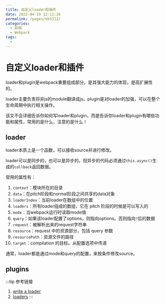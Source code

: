 ```yaml
---
title: 自定义loader和插件
date: 2022-04-19 12:11:26
permalink: /pages/eb5312/
categories:
  - 前端
  - Webpack
tags:
  - 
---
```


# 自定义loader和插件

loader和plugin是webpack重要组成部分，是其强大能力的体现，是高扩展性的。

loader主要负责将非js的module翻译成js。plugin是对loader的加强，可以在整个生命周期中执行相关操作。

该文不会详细告诉你如何写loader和plugin，而是告诉你loader和plugin有哪些功能和属性，常用的是什么，注意的是什么！

<!-- more -->

## loader

loader本质上是一个函数，可以接收source并进行修改。

loader可以是同步的，也可以是异步的。但异步的代码必须通过`this.async()`生成的`callback`返回数据。

常用的属性有：

1. `context`：模块所在的目录
2. `data`：在pitch阶段和normal阶段之间共享的data对象
3. `loaderIndex`：当前loader在数组中的位置
4. `loaders`：所有loader组成的数组，它在 pitch 阶段的时候是可以写入的
5. `mode`：当webpack运行时读取mode值
6. `query`：如果该loader配置了options，则指向options。否则指向`?`后的数据
7. `request`：被解析出来的request字符串
8. `resource`：request 中的资源部分，包括 query 参数
9. `resourcePath`：资源文件的路径
10. `target`：compilation 的目标。从配置选项中传递

通常，loader都是通过mode和query的配置，来按条件修改source。

## plugins



:::tip 参考链接
1. [write a loader](https://webpack.docschina.org/contribute/writing-a-loader/)
2. [loaders](https://webpack.docschina.org/api/loaders/)
:::
